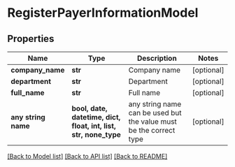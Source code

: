 # RegisterPayerInformationModel


## Properties
Name | Type | Description | Notes
------------ | ------------- | ------------- | -------------
**company_name** | **str** | Company name | [optional] 
**department** | **str** | Department | [optional] 
**full_name** | **str** | Full name | [optional] 
**any string name** | **bool, date, datetime, dict, float, int, list, str, none_type** | any string name can be used but the value must be the correct type | [optional]

[[Back to Model list]](../README.md#documentation-for-models) [[Back to API list]](../README.md#documentation-for-api-endpoints) [[Back to README]](../README.md)


